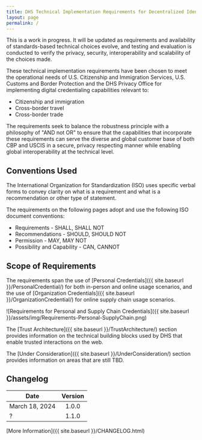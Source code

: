 ```yaml
---
title: DHS Technical Implementation Requirements for Decentralized Identity
layout: page
permalink: /
---
```


<div class="usa-alert usa-alert--info usa-alert--slim">
  <div class="usa-alert__body">
    <p class="usa-alert__text">
      This is a work in progress. It will be updated as requirements and availability of standards-based technical choices  evolve, and testing and evaluation is conducted to verify the privacy, security, interoperability and scalability of the choices made.
    </p>
  </div>
</div>

These technical implementation requirements have been chosen to meet the operational needs of U.S. Citizenship and Immigration Services, U.S. Customs and Border Protection and the DHS Privacy Office for implementing digital credentialing capabilities relevant to:

- Citizenship and immigration
- Cross-border travel
- Cross-border trade

The requirements seek to balance the robustness principle with a philosophy of "AND not OR" to ensure that the capabilities that incorporate these requirements can serve the diverse and global customer base of both CBP and USCIS in a secure, privacy respecting manner while enabling global interoperability at the technical level.

## Conventions Used

The International Organization for Standardization (ISO) uses specific verbal forms to convey clarity on what is a requirement and what is a recommendation or other type of statement.

The requirements on the following pages adopt and use the following ISO document conventions:

- Requirements - SHALL, SHALL NOT
- Recommendations - SHOULD, SHOULD NOT
- Permission - MAY, MAY NOT
- Possibility and Capability - CAN, CANNOT

## Scope of Requirements

The requirements span the use of [Personal Credentials]({{ site.baseurl }}/PersonalCredential/) for both in-person and online usage scenarios, and the use of [Organization Credentials]({{ site.baseurl }}/OrganizationCredential/) for online supply chain usage scenarios. 

![Requirements for Personal and Supply Chain Credentials]({{ site.baseurl }}/assets/img/Requirements-Personal-SupplyChain.png)

The [Trust Architecture]({{ site.baseurl }}/TrustArchitecture/) section provides information on the technical building blocks used by DHS that enable trusted interactions on the web.

The [Under Consideration]({{ site.baseurl }}/UnderConsideration/) section provides information on areas that are still TBD.


## Changelog

| Date           |  Version  |
|----------------|:---------:|
| March 18, 2024 |   1.0.0   |
| ?              |   1.1.0   |

[More Information]({{ site.baseurl }}/CHANGELOG.html)

